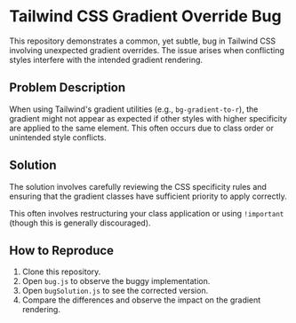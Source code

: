 # Tailwind CSS Gradient Override Bug

This repository demonstrates a common, yet subtle, bug in Tailwind CSS involving unexpected gradient overrides.  The issue arises when conflicting styles interfere with the intended gradient rendering.

## Problem Description
When using Tailwind's gradient utilities (e.g., `bg-gradient-to-r`), the gradient might not appear as expected if other styles with higher specificity are applied to the same element.  This often occurs due to class order or unintended style conflicts.

## Solution
The solution involves carefully reviewing the CSS specificity rules and ensuring that the gradient classes have sufficient priority to apply correctly.

This often involves restructuring your class application or using `!important` (though this is generally discouraged).

## How to Reproduce
1. Clone this repository.
2. Open `bug.js` to observe the buggy implementation.
3. Open `bugSolution.js` to see the corrected version.
4. Compare the differences and observe the impact on the gradient rendering.